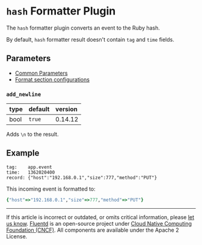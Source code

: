 # `hash` Formatter Plugin

The `hash` formatter plugin converts an event to the Ruby hash.

By default, `hash` formatter result doesn't contain `tag` and `time` fields.


## Parameters

-   [Common Parameters](/configuration/plugin-common-parameters.md)
-   [Format section configurations](/configuration/format-section.md)


### `add_newline`

| type | default | version |
|:-----|:--------|:--------|
| bool | `true`  | 0.14.12 |

Adds `\n` to the result.


## Example

```text
tag:    app.event
time:   1362020400
record: {"host":"192.168.0.1","size":777,"method":"PUT"}
```

This incoming event is formatted to:

```rb
{"host"=>"192.168.0.1","size"=>777,"method"=>"PUT"}
```


------------------------------------------------------------------------

If this article is incorrect or outdated, or omits critical information, please
[let us know](https://github.com/fluent/fluentd-docs-gitbook/issues?state=open).
[Fluentd](http://www.fluentd.org/) is an open-source project under
[Cloud Native Computing Foundation (CNCF)](https://cncf.io/). All components are
available under the Apache 2 License.
